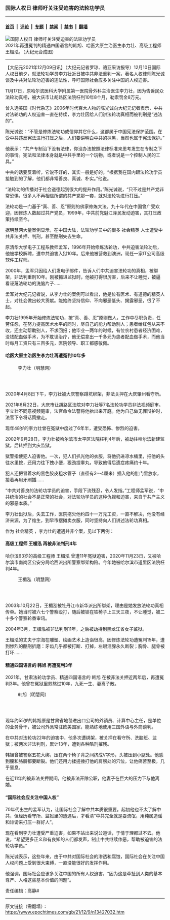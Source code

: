 ### 国际人权日 律师吁关注受迫害的法轮功学员

---

#### [首页](../../../..?n13427032) &nbsp;|&nbsp; [评论](../../../../../epoch-comment?n13427032) &nbsp;|&nbsp; [专题](../../../../../epoch-special?n13427032) &nbsp;|&nbsp; [禁闻](../../../../../epoch-news?n13427032) &nbsp;|&nbsp; [禁书](../../../../../books?n13427032) &nbsp;|&nbsp; [翻墙](https://github.com/gfw-breaker/nogfw/blob/master/README.md?n13427032)


<div><img alt="国际人权日 律师吁关注受迫害的法轮功学员" class="attachment-djy_600_400 size-djy_600_400 wp-post-image" src="https://i.epochtimes.com/assets/uploads/2021/12/id13427179-c3d98277989a07e53d8bbca9507b3309.jpg"/>
<div class="caption">
 2021年再遭冤判的精通四国语言的韩旭、哈医大原主治医生李力壮、高级工程师王楣泓。（大纪元合成图）
</div></div><hr/><div class="post_content" id="artbody" itemprop="articleBody">
 <!-- article content begin -->
 <p>
  【大纪元2021年12月09日讯】（大纪元记者罗琼、骆亚采访报导）12月10日国际人权日前夕，就法轮功学员李力壮近日被中共非法重判一案，著名人权律师陈光诚谈及中共对法轮功迫害的违法性，呼吁国际社会应多关注中国的人权迫害。
 </p>
 <p>
  11月17日，原哈尔滨医科大学附属第一医院骨外科主治医生李力壮，因为告诉民众法轮功真相，被大庆市让胡路区法院枉判10年8个月，勒索罚金8万元。
 </p>
 <p>
  曾入选美国《时代杂志》2006年时代百大人物的陈光诚向大纪元记者表示，中共对法轮功的人权迫害一直在持续，李力壮因给人们讲法轮功真相而被判刑是“违法的”。
 </p>
 <p>
  陈光诚说：“不管是修炼法轮功或信仰其它什么，这都属于中国宪法保护范围。在受中共违反宪法进行打压之后，人们要讲明白中共的抹黑，当然也属于宪法保护。”
 </p>
 <p>
  他表示：“共产专制治下没有法律，你没办法按照法律标准来思考发生在专制之下的事情。宪法和法律本身就是中共手里的一个玩物，或者说是一个控制人民的工具。”
 </p>
 <p>
  中共的话要反着听，它说不好的，其实一般是好的。“根据我在国内跟法轮功学员接触到的了解，他们都非常善良、真诚、朴实。”他说。
 </p>
 <p>
  “法轮功的传播对于社会道德起到很大的提升作用。”陈光诚说，“只不过是共产党非常恐惧，很多人不再相信所谓的共产党那一套，就对法轮功进行打压。”
 </p>
 <p>
  法轮功是一门基于“真、善、忍”原则的佛家修炼大法。九十年代在中国曾广受欢迎，因修炼人数超过共产党员，1999年，中共前党魁江泽民发动迫害，其打压政策持续至今。
 </p>
 <p>
  据明慧网大量案例显示，在中国大陆，法轮功学员中的很多
  <ok href="https://www.epochtimes.com/gb/tag/%E7%A4%BE%E4%BC%9A%E7%B2%BE%E8%8B%B1.html">
   社会精英
  </ok>
  人士遭受中共非法关押、判刑，甚至酷刑失去生命。
 </p>
 <p>
  原清华大学电子工程系教师孟军，1996年开始修炼法轮功，中共迫害法轮功后，他被学校解聘，遭中共迫害入狱10年。后来他被营救到澳洲，现任一家IT公司高级软件工程师。
 </p>
 <p>
  2000年，孟军只因给人们发电子邮件，告诉人们中共迫害法轮功的真相，被绑架，非法判重刑10年。刚被抓进监狱时，他被打得很厉害，后来不让睡觉，被逼看诬蔑法轮功的洗脑片子……
 </p>
 <p>
  孟军对大纪元记者说，从李力壮的案例可以看出，他是位有医术、有道德的精英人士，对社会做出较大贡献。能始终坚持信仰、不向邪恶低头、揭露邪恶，很了不起。
 </p>
 <p>
  李力壮1995年开始修炼法轮功，按“真、善、忍”原则做人，工作中尽职负责，任劳任怨，在努力提高医术水平的同时，尽自己的能力帮助别人；患者给红包从来不收，还主动帮助别人，不求回报；他毕业一两年的时候，有位农村患者经济困难，没钱配血做手术，为不耽误治疗，他无偿拿出一千多元为患者配血做手术，而他当时每月工资只有三百多元，医院领导、职工都感敬佩。
 </p>
 <h4>
  哈医大原主治医生李力壮再遭冤判10年多
 </h4>
 <figure aria-describedby="caption-attachment-13427137" class="wp-caption aligncenter" id="attachment_13427137" style="width: 182px">
  <ok href="https://i.epochtimes.com/assets/uploads/2021/12/id13427137-2020-6-14-mh-lilizhuang.jpeg" target="_blank">
   <img alt="" class="wp-image-13427137" src="https://i.epochtimes.com/assets/uploads/2021/12/id13427137-2020-6-14-mh-lilizhuang-600x949.jpeg"/>
  </ok>
  <br/><figcaption class="wp-caption-text" id="caption-attachment-13427137">
   李力壮（明慧网）
  </figcaption><br/>
 </figure><br/>
 <p>
  2020年4月8日下午，李力壮被大庆警察蹲坑绑架，非法关押在大庆肇州看守所。
 </p>
 <p>
  2021年6月22日，大庆市让胡路区法院对李力壮等7名法轮功学员非法视频庭审。李立壮不同意视频庭审，法官命令法警将他抬出来开庭。他为自己做无罪辩护时，法官下令将话筒撤走。
 </p>
 <p>
  现年48岁的李力壮曾在冤狱中度过了6年半，遭受恐怖、惨烈的迫害。
 </p>
 <p>
  2002年9月28日，李力壮被哈尔滨市太平区法院枉判4年后，被劫往哈尔滨新建监狱，后转押到大庆监狱。
 </p>
 <p>
  狱警指使犯人迫害他。一次，犯人们扒光他的衣服，将他扔进凉水桶里，把他的头往水里按，还用力往下拽小便，狠劲捏睾丸，导致他得后遗症疼痛约十年。
 </p>
 <p>
  犯人还把冒着水的黑色胶皮粗水管子（直径有2～4厘米）插入他的肛门里放水，接着再用牙刷插……
 </p>
 <p>
  “中共对善良的法轮功学员的迫害，手段下流残忍，令人发指。”工程师孟军说，“中共统治的社会不是正常的社会，对法轮功学员的这种仇视和迫害，来自于共产主义的邪恶本质。”
 </p>
 <p>
  李力壮出狱后，失去工作，医院拖欠他约四十一万元工资，一直不解决，他没有经济来源，为了维生，到早市摆摊卖衣服，同时坚持向人们讲述法轮功真相。
 </p>
 <p>
  作为
  <ok href="https://www.epochtimes.com/gb/tag/%E7%A4%BE%E4%BC%9A%E7%B2%BE%E8%8B%B1.html">
   社会精英
  </ok>
  ，李力壮的遭遇并非个案，见以下两例：
 </p>
 <h4>
  高级工程师
  <ok href="https://www.epochtimes.com/gb/tag/%E7%8E%8B%E6%A5%A3%E6%B3%93.html">
   王楣泓
  </ok>
  再被非法判刑4年
 </h4>
 <p>
  哈尔滨63岁的高级工程师
  <ok href="https://www.epochtimes.com/gb/tag/%E7%8E%8B%E6%A5%A3%E6%B3%93.html">
   王楣泓
  </ok>
  曾遭11年冤狱迫害，2020年11月23日，又被哈尔滨市南岗区公安分局哈西派出所警察绑架构陷。今年她被哈尔滨市道里区法院枉判4年。
 </p>
 <figure aria-describedby="caption-attachment-13427142" class="wp-caption aligncenter" id="attachment_13427142" style="width: 195px">
  <ok href="https://i.epochtimes.com/assets/uploads/2021/12/id13427142-2021-7-4-i085906_08-ss.jpeg" target="_blank">
   <img alt="" class="wp-image-13427142" src="https://i.epochtimes.com/assets/uploads/2021/12/id13427142-2021-7-4-i085906_08-ss.jpeg"/>
  </ok>
  <br/><figcaption class="wp-caption-text" id="caption-attachment-13427142">
   王楣泓（明慧网）
  </figcaption><br/>
 </figure><br/>
 <p>
  2003年10月22日，王楣泓被牡丹江市新华派出所绑架，理由是她发放法轮功真相传单。她当时被六七个警察殴打，随后被锁在铁椅子上三天三夜，不让睡觉，被二十多个警察轮番审讯。
 </p>
 <p>
  2004年3月，王楣泓被非法判刑11年，之后被劫持到黑龙江省女子监狱。
 </p>
 <p>
  王楣泓的丈夫于宗海在雕塑、绘画艺术上造诣很高，因修炼法轮功遭冤判15年，遭到惨烈的酷刑折磨：牙齿几乎都被打断、打掉，左眼泪腺永久断裂；胸骨、腿骨被打坏……
 </p>
 <h4 class="subtitle">
  精通四国语言的
  <ok href="https://www.epochtimes.com/gb/tag/%E9%9F%A9%E6%97%AD.html">
   韩旭
  </ok>
  再遭冤判3年
 </h4>
 <p>
  2021年，甘肃法轮功学员、精通四国语言的
  <ok href="https://www.epochtimes.com/gb/tag/%E9%9F%A9%E6%97%AD.html">
   韩旭
  </ok>
  在被非法关押近两年后，再遭冤判3年。他曾在冤狱里煎熬过10年，九死一生、妻离子散。
 </p>
 <figure aria-describedby="caption-attachment-13427146" class="wp-caption aligncenter" id="attachment_13427146" style="width: 200px">
  <ok href="https://i.epochtimes.com/assets/uploads/2021/12/id13427146-2019-9-15-mh-hanxu-1.jpeg" target="_blank">
   <img alt="" class="size-full wp-image-13427146" src="https://i.epochtimes.com/assets/uploads/2021/12/id13427146-2019-9-15-mh-hanxu-1.jpeg"/>
  </ok>
  <br/><figcaption class="wp-caption-text" id="caption-attachment-13427146">
   韩旭（明慧网）
  </figcaption><br/>
 </figure><br/>
 <p>
  现年约55岁的韩旭原是甘肃省地毯进出口公司的外销员、计算中心主任，是单位的业务骨干，被公司外派常驻欧美国家，能熟练地使用三国外语与外商谈判。
 </p>
 <p>
  在中共对法轮功22年的迫害中，他多次遭绑架，被关押在看守所、洗脑班、监狱；被两次非法判刑，累计13年，遭到各种酷刑摧残。
 </p>
 <p>
  韩旭曾被警察五花大绑，压在两个椅子背之间挤成V字形，头被压到小腿处。他感到腰和胳膊都要断裂。他们还用力揉搓捶打他的肩膀处的穴位，让他痛苦至极，几乎窒息。
 </p>
 <p>
  在近11年的被非法关押期间，他被非法开除公职，他妻子在巨大的压力下与他离婚。
 </p>
 <h4>
  “国际社会应关注中国人权”
 </h4>
 <p>
  70年代出生的孟军认为，让国际社会了解中共本质很重要。起初他也不太了解中共，但经历看守所、监狱里的遭遇后，才看清“中共完全就是耍流氓，用纯属造谣和诽谤来打压一群好人”。
 </p>
 <p>
  现在看到李力壮遭受严重迫害，如果不站出来说公道话，于情于理都过不去。他说，“希望更多正义和有良知的人们都发声，制止中共继续作恶，帮助被迫害的法轮功学员。”
 </p>
 <p>
  陈光诚表示，这些年来，由于中共对国际社会的渗透和腐蚀，国际社会在关注中国人权问题上受到很大束缚，一直没能很好的发挥作用。
 </p>
 <p>
  他强调，国际社会应该多关注中国的所有人权迫害，“因为这是牵扯到人类的基本尊严、人格这些基本价值的问题”。
 </p>
 <p>
  责任编辑：高静#
 </p>
 <!-- article content end -->
 <div id="below_article_ad">
 </div>
</div>


---

原文链接（需翻墙）：https://www.epochtimes.com/gb/21/12/9/n13427032.htm